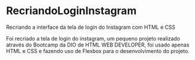 # RecriandoLoginInstagram
Recriando a interface da tela de login do Instagram com HTML e CSS

Foi recriado a tela de login do instagram, um pequeno projeto realizado através do Bootcamp da DIO de HTML WEB DEVELOPER,
foi usado apenas HTML e CSS e fazendo uso de Flexbox para o desenvolvimento do projeto.
